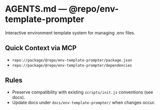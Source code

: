 # AGENTS.md — @repo/env-template-prompter

Interactive environment template system for managing .env files.

## Quick Context via MCP
- `repo://package/@repo/env-template-prompter/package.json`
- `repo://package/@repo/env-template-prompter/dependencies`

## Rules
- Preserve compatibility with existing `scripts/init.js` conventions (see docs).
- Update docs under `docs/env-template-prompter/` when changes occur.
